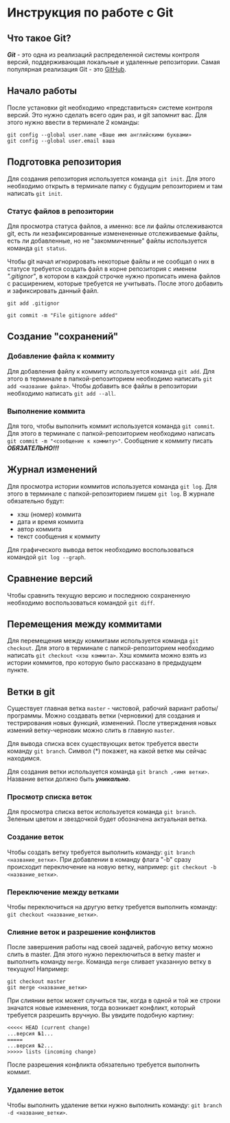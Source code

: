 # Инструкция по работе с Git

## Что такое Git?

***Git*** - это одна из реализаций распределенной системы контроля версий, поддерживающая локальные и удаленные репозитории. Самая популярная реализация Git - это [GitHub](https://www.github.com).

## Начало работы

После установки git необходимо «представиться» системе контроля версий. Это нужно сделать всего один раз, и git запомнит вас. Для этого нужно ввести в терминале 2 команды:

```
git config --global user.name «Ваше имя английскими буквами»
git config --global user.email ваша
```

## Подготовка репозитория

Для создания репозитория используется команда `git init`. Для этого необходимо открыть в терминале папку с будущим репозиторием и там написать `git init`.

### Статус файлов в репозитории

Для просмотра статуса файлов, а именно: все ли файлы отслеживаются git, есть ли незафиксированные изменененные отслеживаемые файлы, есть ли добавленные, но не "закоммиченные" файлы используется команда `git status`.

Чтобы git начал игнорировать некоторые файлы и не сообщал о них в статусе требуется создать файл в корне репозитория с именем *".gitignor"*, в котором в каждой строчке нужно прописать имена файлов с расширением, которые требуется не учитывать. После этого добавить и зафиксировать данный файл.

```
git add .gitignor

git commit -m "File gitignore added"
```

## Создание "сохранений"

### Добавление файла к коммиту

Для добавления файлу к коммиту используется команда `git add`. Для этого в терминале в папкой-репозиторием необходимо написать `git add <название файла>`. Чтобы добавить все файлы в репозитории необходимо написать `git add --all`.

### Выполнение коммита

Для того, чтобы выполнить коммит используется команда `git commit`. Для этого в терминале с папкой-репозиторием необходимо написать `git commit -m "<сообщение к коммиту>"`. Сообщение к коммиту писать ***ОБЯЗАТЕЛЬНО!!!***

## Журнал изменений

Для просмотра истории коммитов используется команда `git log`. Для этого в терминале с папкой-репозиторием пишем `git log`. В журнале обязательно будут:
* хэш (номер) коммита
* дата и время коммита
* автор коммита
* текст сообщения к коммиту

Для графического вывода веток необходимо воспользоваться командой `git log --graph`.

## Сравнение версий

Чтобы сравнить текущую версию и последнюю сохраненную необходимо воспользоваться командой `git diff`.

## Перемещения между коммитами

Для перемещения между коммитами используется команда `git checkout`. Для этого в терминале с папкой-репозиторием необходимо написать `git checkout <хэш коммита>`. Хэш коммита можно взять из истории коммитов, про которую было рассказано в предыдущем пункте.

## Ветки в git

Существует главная ветка `master` - чистовой, рабочий вариант работы/программы. Можно создавать ветки (черновики) для создания и тестрирования новых функций, изменений. После утверждения новых измений ветку-черновик можно слить в главную `master`.

Для вывода списка всех существующих веток требуется ввести команду `git branch`. Символ (*) покажет, на какой ветке мы сейчас находимся.

Для создания ветки используется команда `git branch ,<имя ветки>`. Название ветки должно быть ***уникально***.

### Просмотр списка веток

Для просмотра списка веток используется команда `git branch`. Зеленым цветом и звездочкой будет обозначена актуальная ветка.

### Создание веток

Чтобы создать ветку требуется выполнить команду: `git branch <название_ветки>`. При добавлении в команду флага "-b" сразу происходит переключение на новую ветку, например: `git checkout -b <название_ветки>`.

### Переключение между ветками

Чтобы переключиться на другую ветку требуется выполнить команду: `git checkout <название_ветки>`.

### Слияние веток и разрешение конфликтов

После завершения работы над своей задачей, рабочую ветку можно слить в master. Для этого нужно переключиться в ветку master и выполнить команду `merge`. Команда `merge` сливает указанную ветку в текущую! Например:

```
git checkout master
git merge <название_ветки>
```

При слиянии веток может случиться так, когда в одной и той же строки значатся новые изменения, тогда возникает конфликт, который требуется разрешить вручную. Вы увидите подобную картину:

```
<<<<< HEAD (current change)
...версия №1...
=====
...версия №2...
>>>>> lists (incoming change)
```

После разрешения конфликта обязательно требуется выполнить коммит.

### Удаление веток

Чтобы выполнить удаление ветки нужно выполнить команду: `git branch -d <название_ветки>`.
